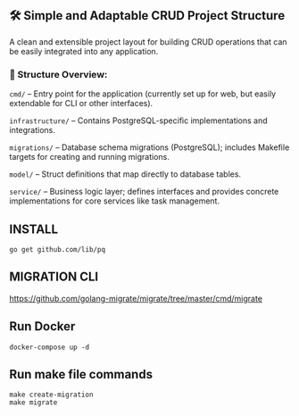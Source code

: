 ## 🛠 Simple and Adaptable CRUD Project Structure
A clean and extensible project layout for building CRUD operations that can be easily integrated into any application.

### 📁 Structure Overview:

`cmd/` – Entry point for the application (currently set up for web, but easily extendable for CLI or other interfaces).

`infrastructure/` – Contains PostgreSQL-specific implementations and integrations.

`migrations/` – Database schema migrations (PostgreSQL); includes Makefile targets for creating and running migrations.

`model/` – Struct definitions that map directly to database tables.

`service/` – Business logic layer; defines interfaces and provides concrete implementations for core services like task management.

## INSTALL 

`go get github.com/lib/pq`


## MIGRATION CLI

https://github.com/golang-migrate/migrate/tree/master/cmd/migrate

## Run Docker

`docker-compose up -d`

## Run make file commands

```
make create-migration
make migrate
```
